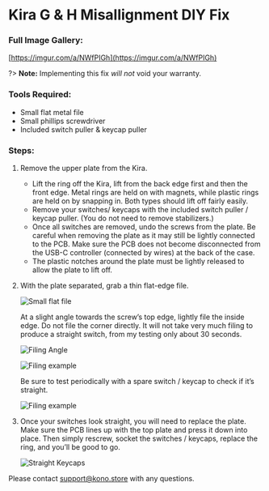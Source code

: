 # Kira G & H Misallignment DIY Fix

### Full Image Gallery:

[https://imgur.com/a/NWfPIGh](https://imgur.com/a/NWfPIGh)

?> **Note:** Implementing this fix *will not* void your warranty.

### Tools Required:
 - Small flat metal file
 - Small phillips screwdriver
 - Included switch puller & keycap puller

### Steps:

1. Remove the upper plate from the Kira. 
 	- Lift the ring off the Kira, lift from the back edge first and then the front edge. Metal rings are held on with magnets, while plastic rings are held on by snapping in. Both types should lift off fairly easily.
    - Remove your switches/ keycaps with the included switch puller / keycap puller. (You do not need to remove stabilizers.)
    - Once all switches are removed, undo the screws from the plate. Be careful when removing the plate as it may still be lightly connected to the PCB. Make sure the PCB does not become disconnected from the USB-C controller (connected by wires) at the back of the case.
    - The plastic notches around the plate must be lightly released to allow the plate to lift off.
2. With the plate separated, grab a thin flat-edge file.

    ![Small flat file](https://i.imgur.com/gzA4Lnv.jpg ':size=400%')

    At a slight angle towards the screw’s top edge, lightly file the inside edge. Do not file the corner directly. It will not take very much filing to produce a straight switch, from my testing only about 30 seconds. 

    ![Filing Angle](https://i.imgur.com/9EpY4sI.jpg ':size=400%')
    
    ![Filing example](https://i.imgur.com/ki1vRgC.jpg ':size=400%')

    Be sure to test periodically with a spare switch / keycap to check if it’s straight.
    
    ![Filing example](https://i.imgur.com/xFuuqbQ.jpg ':size=400%')

3. Once your switches look straight, you will need to replace the plate. Make sure the PCB lines up with the top plate and press it down into place. Then simply rescrew, socket the switches / keycaps, replace the ring, and you’ll be good to go.

    ![Straight Keycaps](https://i.imgur.com/QQ4wP9d.jpg ':size=400%')

Please contact support@kono.store with any questions.
